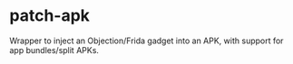 # patch-apk
Wrapper to inject an Objection/Frida gadget into an APK, with support for app bundles/split APKs.
